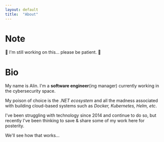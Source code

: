 ```yaml
---
layout: default
title:  "About"
---
```

# Note
:construction: I'm still working on this... please be patient. :construction:

# Bio
My name is Alin. I'm a **software engineer**(ing manager) currently working in the cybersecurity space. 

My poison of choice is the _.NET ecosystem_ and all the madness associated with building cloud-based systems such as _Docker, Kubernetes, Helm, etc_.

I've been struggling with technology since 2014 and continue to do so, but recently I've been thinking to save & share some of my work here for posterity. 

We'll see how that works... 

